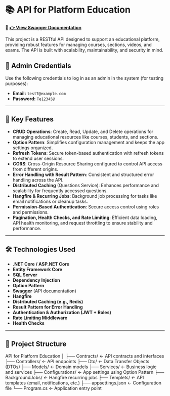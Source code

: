 # 📚 API for Platform Education

🔗 **[👉 View Swagger Documentation](https://educationplatform.runasp.net/swagger/index.html)**


This project is a RESTful API designed to support an educational platform, providing robust features for managing courses, sections, videos, and exams. The API is built with scalability, maintainability, and security in mind.
## 🔐 Admin Credentials

Use the following credentials to log in as an admin in the system (for testing purposes):

- **Email:** `test7@example.com`  
- **Password:** `Te12345@`

---

## 🚀 Key Features

- **CRUD Operations**: Create, Read, Update, and Delete operations for managing educational resources like courses, students, and sections.
- **Option Pattern**: Simplifies configuration management and keeps the app settings organized.
- **Refresh Tokens**: Secure token-based authentication with refresh tokens to extend user sessions.
- **CORS**: Cross-Origin Resource Sharing configured to control API access from different origins.
- **Error Handling with Result Pattern**: Consistent and structured error handling across the API.
- **Distributed Caching** (Questions Service): Enhances performance and scalability for frequently accessed questions.
- **Hangfire & Recurring Jobs**: Background job processing for tasks like email notifications or cleanup tasks.
- **Permission-Based Authentication**: Secure access control using roles and permissions.
- **Pagination, Health Checks, and Rate Limiting**: Efficient data loading, API health monitoring, and request throttling to ensure stability and performance.

---


## 🛠️ Technologies Used

- **.NET Core / ASP.NET Core**
- **Entity Framework Core**
- **SQL Server**
- **Dependency Injection**
- **Option Pattern**
- **Swagger** (API documentation)
- **Hangfire**
- **Distributed Caching (e.g., Redis)**
- **Result Pattern for Error Handling**
- **Authentication & Authorization (JWT + Roles)**
- **Rate Limiting Middleware**
- **Health Checks**

---

## 📂 Project Structure

API for Platform Education
│
├── Contracts/ ← API contracts and interfaces
├── Controllers/ ← API endpoints
├── Dto/ ← Data Transfer Objects (DTOs)
├── Models/ ← Domain models
├── Services/ ← Business logic and services
├── Configurations/ ← App settings using Option Pattern
├── BackgroundJobs/ ← Hangfire recurring jobs
├── Templets/ ← API templates (email, notifications, etc.)
├── appsettings.json ← Configuration file
└── Program.cs ← Application entry point
